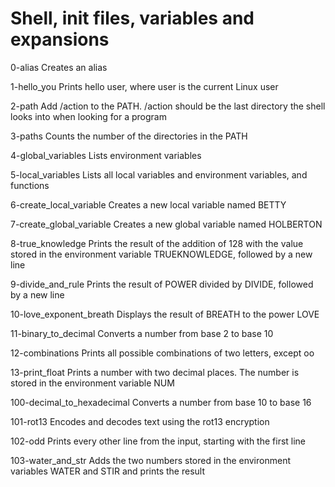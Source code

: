 # Shell, init files, variables and expansions

0-alias				Creates an alias

1-hello_you			Prints hello user, where user is the current Linux user

2-path				Add /action to the PATH. /action should be the last directory the shell looks into when looking for a program

3-paths				Counts the number of the directories in the PATH

4-global_variables		Lists environment variables

5-local_variables		Lists all local variables and environment variables, and functions

6-create_local_variable		Creates a new local variable named BETTY

7-create_global_variable	Creates a new global variable named HOLBERTON

8-true_knowledge		Prints the result of the addition of 128 with the value stored in the environment variable TRUEKNOWLEDGE, followed by a new line

9-divide_and_rule		Prints the result of POWER divided by DIVIDE, followed by a new line

10-love_exponent_breath		Displays the result of BREATH to the power LOVE

11-binary_to_decimal		Converts a number from base 2 to base 10

12-combinations			Prints all possible combinations of two letters, except oo

13-print_float			Prints a number with two decimal places. The number is stored in the environment variable NUM

100-decimal_to_hexadecimal	Converts a number from base 10 to base 16

101-rot13			Encodes and decodes text using the rot13 encryption

102-odd				Prints every other line from the input, starting with the first line

103-water_and_str		Adds the two numbers stored in the environment variables WATER and STIR and prints the result
